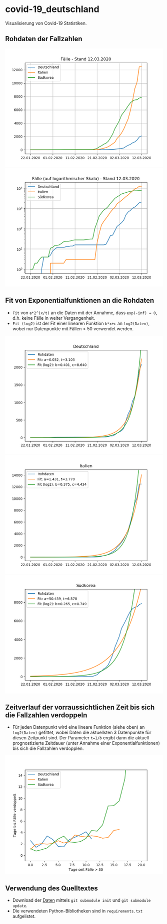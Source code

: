 # covid-19_deutschland
Visualisierung von Covid-19 Statistiken.

## Rohdaten der Fallzahlen

![Fallzahlen](cases.png) ![Fallzahlen (log)](cases_log.png)

## Fit von Exponentialfunktionen an die Rohdaten

* `Fit` von `a*2^(x/t)` an die Daten mit der Annahme, dass `exp(-inf) = 0`, d.h. keine Fälle in weiter Vergangenheit.
* `Fit (log2)` ist der Fit einer linearen Funktion `b*x+c` an `log2(Daten)`, wobei nur Datenpunkte mit Fällen > 50 verwendet werden.

![Fallzahlen](Deutschland_fit.png) ![Fallzahlen (log)](Italien_fit.png) ![Fallzahlen (log)](Suedkorea_fit.png)

## Zeitverlauf der vorraussichtlichen Zeit bis sich die Fallzahlen verdoppeln

* Für jeden Datenpunkt wird eine lineare Funktion (siehe oben) an `log2(Daten)` gefittet, wobei Daten die aktuellsten 3 Datenpunkte für diesen Zeitpunkt sind. Der Parameter `t=1/b` ergibt dann die aktuell prognostizierte Zeitdauer (unter Annahme einer Exponentialfunktionen) bis sich die Fallzahlen verdopplen.

![Fallzahlen](tau.png)

## Verwendung des Quelltextes

* Download der [Daten](https://github.com/CSSEGISandData/COVID-19) mittels `git submodule init` und `git submodule update`.
* Die verwendeten Python-Bibliotheken sind in `requirements.txt` aufgelistet.
